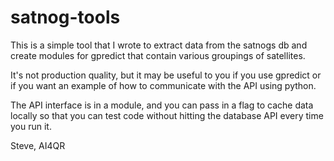# satnog-tools

This is a simple tool that I wrote to extract data from the satnogs db and create modules for gpredict that contain various groupings of satellites.

It's not production quality, but it may be useful to you if you use gpredict or if you want an example of how to communicate with the API using python.

The API interface is in a module, and you can pass in a flag to cache data locally so that you can test code without hitting the database API every time you run it.

Steve, AI4QR

